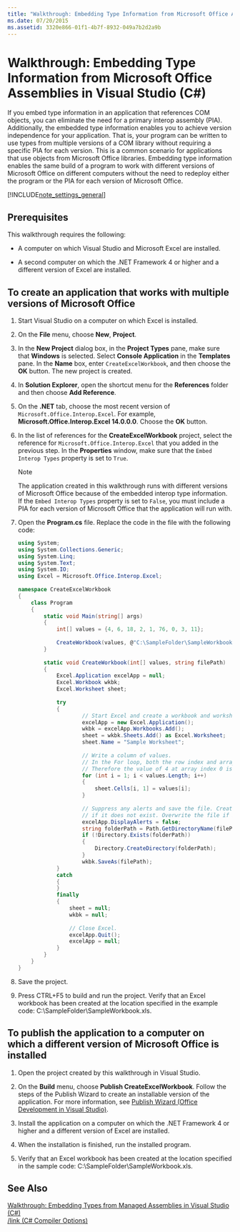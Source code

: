 ```yaml
---
title: "Walkthrough: Embedding Type Information from Microsoft Office Assemblies in Visual Studio (C#)"
ms.date: 07/20/2015
ms.assetid: 3320e866-01f1-4b7f-8932-049a7b2d2a9b
---
```

# Walkthrough: Embedding Type Information from Microsoft Office Assemblies in Visual Studio (C#)
If you embed type information in an application that references COM objects, you can eliminate the need for a primary interop assembly (PIA). Additionally, the embedded type information enables you to achieve version independence for your application. That is, your program can be written to use types from multiple versions of a COM library without requiring a specific PIA for each version. This is a common scenario for applications that use objects from Microsoft Office libraries. Embedding type information enables the same build of a program to work with different versions of Microsoft Office on different computers without the need to redeploy either the program or the PIA for each version of Microsoft Office.  
  
[!INCLUDE[note_settings_general](~/includes/note-settings-general-md.md)]  
  
## Prerequisites  
 This walkthrough requires the following:  
  
-   A computer on which Visual Studio and Microsoft Excel are installed.  
  
-   A second computer on which the .NET Framework 4 or higher and a different version of Excel are installed.  
  
##  <a name="BKMK_createapp"></a> To create an application that works with multiple versions of Microsoft Office  
  
1.  Start Visual Studio on a computer on which Excel is installed.  
  
2.  On the **File** menu, choose **New**, **Project**.  
  
3.  In the **New Project** dialog box, in the **Project Types** pane, make sure that **Windows** is selected. Select **Console Application** in the **Templates** pane. In the **Name** box, enter `CreateExcelWorkbook`, and then choose the **OK** button. The new project is created.  
  
4.  In **Solution Explorer**, open the shortcut menu for the **References** folder and then choose **Add Reference**.  
  
5.  On the **.NET** tab, choose the most recent version of `Microsoft.Office.Interop.Excel`. For example, **Microsoft.Office.Interop.Excel 14.0.0.0**. Choose the **OK** button.  
  
6.  In the list of references for the **CreateExcelWorkbook** project, select the reference for `Microsoft.Office.Interop.Excel` that you added in the previous step. In the **Properties** window, make sure that the `Embed Interop Types` property is set to `True`.  
  
    > [!NOTE]
    >  The application created in this walkthrough runs with different versions of Microsoft Office because of the embedded interop type information. If the `Embed Interop Types` property is set to `False`, you must include a PIA for each version of Microsoft Office that the application will run with.  
  
7.  Open the **Program.cs** file. Replace the code in the file with the following code:  
  
    ```csharp  
    using System;  
    using System.Collections.Generic;  
    using System.Linq;  
    using System.Text;  
    using System.IO;  
    using Excel = Microsoft.Office.Interop.Excel;  
  
    namespace CreateExcelWorkbook  
    {  
        class Program  
        {  
            static void Main(string[] args)  
            {  
                int[] values = {4, 6, 18, 2, 1, 76, 0, 3, 11};  
  
                CreateWorkbook(values, @"C:\SampleFolder\SampleWorkbook.xls");  
            }  
  
            static void CreateWorkbook(int[] values, string filePath)  
            {  
                Excel.Application excelApp = null;  
                Excel.Workbook wkbk;  
                Excel.Worksheet sheet;  
  
                try  
                {  
                        // Start Excel and create a workbook and worksheet.  
                        excelApp = new Excel.Application();  
                        wkbk = excelApp.Workbooks.Add();  
                        sheet = wkbk.Sheets.Add() as Excel.Worksheet;  
                        sheet.Name = "Sample Worksheet";  
  
                        // Write a column of values.  
                        // In the For loop, both the row index and array index start at 1.  
                        // Therefore the value of 4 at array index 0 is not included.  
                        for (int i = 1; i < values.Length; i++)  
                        {  
                            sheet.Cells[i, 1] = values[i];  
                        }  
  
                        // Suppress any alerts and save the file. Create the directory   
                        // if it does not exist. Overwrite the file if it exists.  
                        excelApp.DisplayAlerts = false;  
                        string folderPath = Path.GetDirectoryName(filePath);  
                        if (!Directory.Exists(folderPath))  
                        {  
                            Directory.CreateDirectory(folderPath);  
                        }  
                        wkbk.SaveAs(filePath);  
                }  
                catch  
                {  
                }  
                finally  
                {  
                    sheet = null;  
                    wkbk = null;  
  
                    // Close Excel.  
                    excelApp.Quit();  
                    excelApp = null;  
                }  
            }  
        }  
    }  
    ```  
  
8.  Save the project.  
  
9. Press CTRL+F5 to build and run the project. Verify that an Excel workbook has been created at the location specified in the example code: C:\SampleFolder\SampleWorkbook.xls.  
  
##  <a name="BKMK_publishapp"></a> To publish the application to a computer on which a different version of Microsoft Office is installed  
  
1.  Open the project created by this walkthrough in Visual Studio.  
  
2.  On the **Build** menu, choose **Publish CreateExcelWorkbook**. Follow the steps of the Publish Wizard to create an installable version of the application. For more information, see [Publish Wizard (Office Development in Visual Studio)](https://msdn.microsoft.com/library/bb625071).  
  
3.  Install the application on a computer on which the .NET Framework 4 or higher and a different version of Excel are installed.  
  
4.  When the installation is finished, run the installed program.  
  
5.  Verify that an Excel workbook has been created at the location specified in the sample code: C:\SampleFolder\SampleWorkbook.xls.  
  
## See Also  
 [Walkthrough: Embedding Types from Managed Assemblies in Visual Studio (C#)](../../../../csharp/programming-guide/concepts/assemblies-gac/walkthrough-embedding-types-from-managed-assemblies-in-visual-studio.md)  
 [/link (C# Compiler Options)](../../../../csharp/language-reference/compiler-options/link-compiler-option.md)

